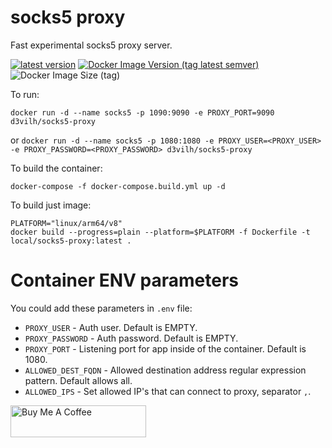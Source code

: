 # socks5 proxy
Fast experimental socks5 proxy server.

[![latest version](https://img.shields.io/github/v/release/d3vilh/socks5-server?color=%2344cc11&label=LATEST%20RELEASE&style=flat-square&logo=Github)](https://github.com/d3vilh/socks5-server/releases/latest) [![Docker Image Version (tag latest semver)](https://img.shields.io/docker/v/d3vilh/socks5-proxy/latest?logo=docker&label=DOCKER%20IMAGE&color=2344cc11&style=flat-square&logoColor=white)](https://hub.docker.com/r/d3vilh/socks5-server) ![Docker Image Size (tag)](https://img.shields.io/docker/image-size/d3vilh/socks5-proxy/latest?logo=Docker&color=2344cc11&label=IMAGE%20SIZE&style=flat-square&logoColor=white)


To run:

`docker run -d --name socks5 -p 1090:9090 -e PROXY_PORT=9090 d3vilh/socks5-proxy`

or
`docker run -d --name socks5 -p 1080:1080 -e PROXY_USER=<PROXY_USER> -e PROXY_PASSWORD=<PROXY_PASSWORD> d3vilh/socks5-proxy`


To build the container:
```shell
docker-compose -f docker-compose.build.yml up -d
```
To build just image:
```shell
PLATFORM="linux/arm64/v8"
docker build --progress=plain --platform=$PLATFORM -f Dockerfile -t local/socks5-proxy:latest .
```

# Container ENV parameters
You could add these parameters in `.env` file:

* `PROXY_USER` - Auth user. Default is EMPTY.
* `PROXY_PASSWORD` - Auth password. Default is EMPTY.
* `PROXY_PORT` - Listening port for app inside of the container. Default is 1080.
* `ALLOWED_DEST_FQDN` - Allowed destination address regular expression pattern. Default allows all.
* `ALLOWED_IPS` - Set allowed IP's that can connect to proxy, separator `,`.


<a href="https://www.buymeacoffee.com/d3vilh" target="_blank"><img src="https://cdn.buymeacoffee.com/buttons/v2/default-yellow.png" alt="Buy Me A Coffee" height="51" width="217"></a>
